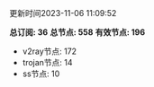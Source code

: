 更新时间2023-11-06 11:09:52

**总订阅: 36**
**总节点: 558**
**有效节点: 196**
- v2ray节点: 172
- trojan节点: 14
- ss节点: 10
